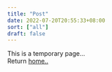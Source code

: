 ```yaml
---
title: "Post"
date: 2022-07-20T20:55:33+08:00
sort: ["all"]
draft: false
---
```


This is a temporary page...  
Return <a href="https://torrytw.ooo">home..</a>

